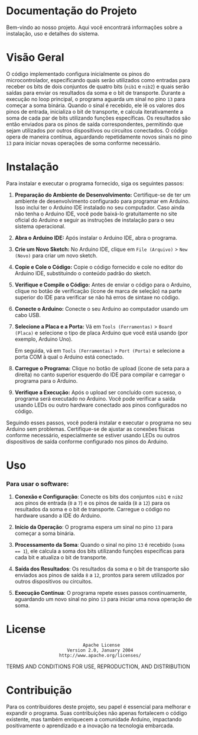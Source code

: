 # Documentação do Projeto

Bem-vindo ao nosso projeto. Aqui você encontrará informações sobre a instalação, uso e detalhes do sistema.

# Visão Geral
O código implementado configura inicialmente os pinos do microcontrolador, especificando quais serão utilizados como entradas para receber os bits de dois conjuntos de quatro bits (`nib1` e `nib2`) e quais serão saídas para enviar os resultados da soma e o bit de transporte. Durante a execução no loop principal, o programa aguarda um sinal no pino `13` para começar a soma binária. Quando o sinal é recebido, ele lê os valores dos pinos de entrada, inicializa o bit de transporte, e calcula iterativamente a soma de cada par de bits utilizando funções específicas. Os resultados são então enviados para os pinos de saída correspondentes, permitindo que sejam utilizados por outros dispositivos ou circuitos conectados. O código opera de maneira contínua, aguardando repetidamente novos sinais no pino `13` para iniciar novas operações de soma conforme necessário.

# Instalação

Para instalar e executar o programa fornecido, siga os seguintes passos:

1. **Preparação do Ambiente de Desenvolvimento:**
   Certifique-se de ter um ambiente de desenvolvimento configurado para programar em Arduino. Isso inclui ter o Arduino IDE instalado no seu computador. Caso ainda não tenha o Arduino IDE, você pode baixá-lo gratuitamente no site oficial do Arduino e seguir as instruções de instalação para o seu sistema operacional.

2. **Abra o Arduino IDE:**
   Após instalar o Arduino IDE, abra o programa.

3. **Crie um Novo Sketch:**
   No Arduino IDE, clique em `File (Arquivo)` > `New (Novo)` para criar um novo sketch.

4. **Copie e Cole o Código:**
   Copie o código fornecido e cole no editor do Arduino IDE, substituindo o conteúdo padrão do sketch.

5. **Verifique e Compile o Código:**
   Antes de enviar o código para o Arduino, clique no botão de verificação (ícone de marca de seleção) na parte superior do IDE para verificar se não há erros de sintaxe no código.

6. **Conecte o Arduino:**
   Conecte o seu Arduino ao computador usando um cabo USB.

7. **Selecione a Placa e a Porta:**
   Vá em `Tools (Ferramentas)` > `Board (Placa)` e selecione o tipo de placa Arduino que você está usando (por exemplo, Arduino Uno).

   Em seguida, vá em `Tools (Ferramentas)` > `Port (Porta)` e selecione a porta COM à qual o Arduino está conectado.

8. **Carregue o Programa:**
   Clique no botão de upload (ícone de seta para a direita) no canto superior esquerdo do IDE para compilar e carregar o programa para o Arduino.

9. **Verifique a Execução:**
   Após o upload ser concluído com sucesso, o programa será executado no Arduino. Você pode verificar a saída usando LEDs ou outro hardware conectado aos pinos configurados no código.

Seguindo esses passos, você poderá instalar e executar o programa no seu Arduino sem problemas. Certifique-se de ajustar as conexões físicas conforme necessário, especialmente se estiver usando LEDs ou outros dispositivos de saída conforme configurado nos pinos do Arduino.

# Uso

### Para usar o software:

1. **Conexão e Configuração**: Conecte os bits dos conjuntos `nib1` e `nib2` aos pinos de entrada (`0` a `7`) e os pinos de saída (`8` a `12`) para os resultados da soma e o bit de transporte. Carregue o código no hardware usando a IDE do Arduino.

2. **Início da Operação**: O programa espera um sinal no pino `13` para começar a soma binária.

3. **Processamento da Soma**: Quando o sinal no pino `13` é recebido (`soma == 1`), ele calcula a soma dos bits utilizando funções específicas para cada bit e atualiza o bit de transporte.

4. **Saída dos Resultados**: Os resultados da soma e o bit de transporte são enviados aos pinos de saída `8` a `12`, prontos para serem utilizados por outros dispositivos ou circuitos.

5. **Execução Contínua**: O programa repete esses passos continuamente, aguardando um novo sinal no pino `13` para iniciar uma nova operação de soma.

# License

                                 Apache License
                           Version 2.0, January 2004
                        http://www.apache.org/licenses/

   TERMS AND CONDITIONS FOR USE, REPRODUCTION, AND DISTRIBUTION


# Contribuição

Para os contribuidores deste projeto, seu papel é essencial para melhorar e expandir o programa. Suas contribuições não apenas fortalecem o código existente, mas também enriquecem a comunidade Arduino, impactando positivamente o aprendizado e a inovação na tecnologia embarcada.
   


